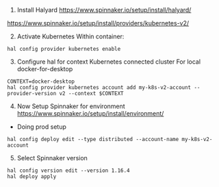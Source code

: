 
1. Install Halyard
https://www.spinnaker.io/setup/install/halyard/


https://www.spinnaker.io/setup/install/providers/kubernetes-v2/

2. Activate Kubernetes
Within container:
```
hal config provider kubernetes enable
```

3. Configure hal for context Kubernetes connected cluster
For local docker-for-desktop
```
CONTEXT=docker-desktop
hal config provider kubernetes account add my-k8s-v2-account --provider-version v2 --context $CONTEXT
```

4. Now Setup Spinnaker for environment
https://www.spinnaker.io/setup/install/environment/
- Doing prod setup
```
hal config deploy edit --type distributed --account-name my-k8s-v2-account
```

5. Select Spinnaker version
```
hal config version edit --version 1.16.4
hal deploy apply
```
